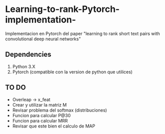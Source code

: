 # Learning-to-rank-Pytorch-implementation-

Implementacion en Pytorch del paper "learning to rank short text pairs with convolutional deep neural networks"

## Dependencies
1. Python 3.X
2. Pytorch (compatible con la version de python que utilices)

## TO DO

- Overleap -> x_feat
- Crear y utilizar la matriz M
- Revisar problema del softmax (distribuciones)
- Funcion para calcular P@30
- Funcion para calcular MRR
- Revisar que este bien el calculo de MAP
